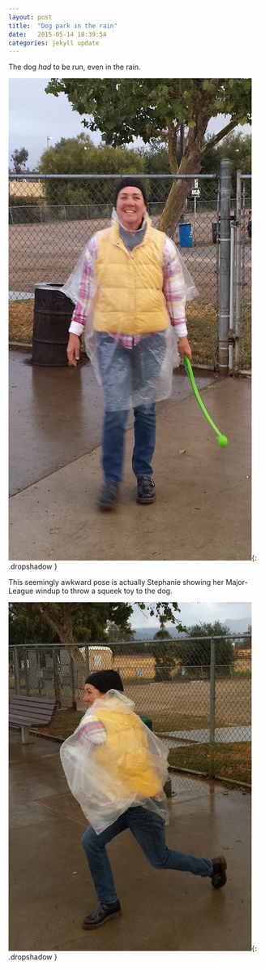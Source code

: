 ```yaml
---
layout: post
title:  "Dog park in the rain"
date:   2015-05-14 18:39:54
categories: jekyll update
---
```

The dog *had* to be run, even in the rain.  

![Plastic Raincoat](/images/2015-May_dog-park-in-rain/in_the_rain.png){: .dropshadow }  


This seemingly awkward pose is actually Stephanie showing her Major-League windup to throw a squeek toy to the dog.

![Winding up to throw the ball](/images/2015-May_dog-park-in-rain/winding_up.png){: .dropshadow }  



